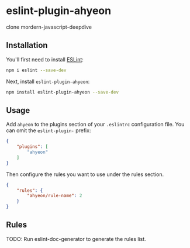 # eslint-plugin-ahyeon

clone mordern-javascript-deepdive

## Installation

You'll first need to install [ESLint](https://eslint.org/):

```sh
npm i eslint --save-dev
```

Next, install `eslint-plugin-ahyeon`:

```sh
npm install eslint-plugin-ahyeon --save-dev
```

## Usage

Add `ahyeon` to the plugins section of your `.eslintrc` configuration file. You can omit the `eslint-plugin-` prefix:

```json
{
    "plugins": [
        "ahyeon"
    ]
}
```


Then configure the rules you want to use under the rules section.

```json
{
    "rules": {
        "ahyeon/rule-name": 2
    }
}
```

## Rules

<!-- begin auto-generated rules list -->
TODO: Run eslint-doc-generator to generate the rules list.
<!-- end auto-generated rules list -->



